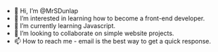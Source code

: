 - 👋 Hi, I’m @MrSDunlap
- 👀 I’m interested in learning how to become a front-end developer.
- 🌱 I’m currently learning Javascript.
- 💞️ I’m looking to collaborate on simple website projects.
- 📫 How to reach me - email is the best way to get a quick response.

<!---
MrSDunlap/MrSDunlap is a ✨ special ✨ repository because its `README.md` (this file) appears on your GitHub profile.
You can click the Preview link to take a look at your changes.
--->
